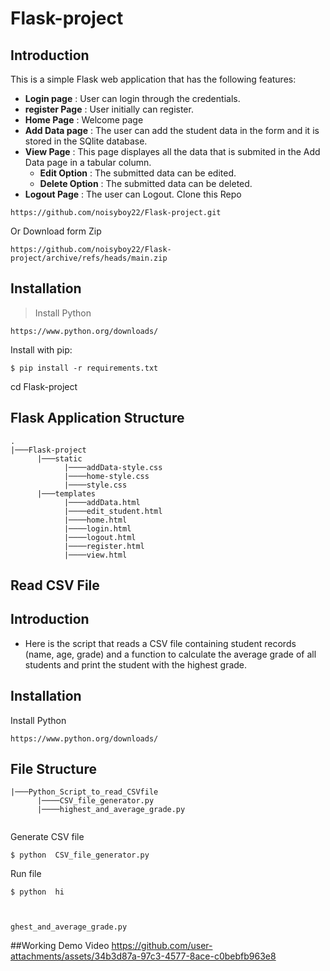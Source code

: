# Flask-project

## Introduction

This is a simple Flask web application that has the following features: 
- **Login page** : User can login through the credentials.
- **register Page** : User initially can register.
- **Home Page** : Welcome page
- **Add Data page** : The user can add the student data in the form and it is stored in the SQlite database.
- **View Page** : This page displayes all the data that is submited in the Add Data page in a tabular column.
    - **Edit Option** : The submitted data can be edited.
    - **Delete Option** : The submitted data can be deleted.
- **Logout Page** : The user can Logout. 
Clone this Repo

```
https://github.com/noisyboy22/Flask-project.git
```

Or Download form Zip

```
https://github.com/noisyboy22/Flask-project/archive/refs/heads/main.zip

```
## Installation

>Install Python 

``` 
https://www.python.org/downloads/
```

Install with pip:
```
$ pip install -r requirements.txt
```
cd Flask-project

## Flask Application Structure 
```
.
|───Flask-project
      |───static
            |────addData-style.css
            |────home-style.css
            |────style.css
      |───templates
            |────addData.html
            |────edit_student.html
            |────home.html
            |────login.html
            |────logout.html
            |────register.html
            |────view.html

```
## Read CSV File 

## Introduction
 
- Here is the script that reads a CSV file containing student records (name, age, grade) and a function to calculate the average grade of all students and print the student with the highest grade.

## Installation

Install Python
```
https://www.python.org/downloads/
```

## File Structure
``` 
|───Python_Script_to_read_CSVfile
      |────CSV_file_generator.py
      |────highest_and_average_grade.py
      
```
Generate CSV file
```
$ python  CSV_file_generator.py
```
Run file
```
$ python  hi



ghest_and_average_grade.py
```
##Working Demo Video
https://github.com/user-attachments/assets/34b3d87a-97c3-4577-8ace-c0bebfb963e8

